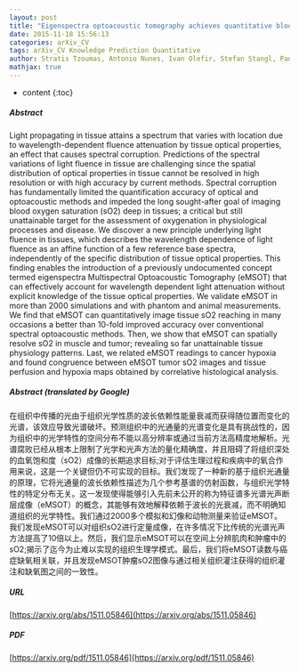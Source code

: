 ```yaml
---
layout: post
title: "Eigenspectra optoacoustic tomography achieves quantitative blood oxygenation imaging deep in tissues"
date: 2015-11-18 15:56:13
categories: arXiv_CV
tags: arXiv_CV Knowledge Prediction Quantitative
author: Stratis Tzoumas, Antonio Nunes, Ivan Olefir, Stefan Stangl, Panagiotis Symvoulidis, Sarah Glasl, Christine Bayer, Gabriele Multhoff, Vasilis Ntziachristos
mathjax: true
---
```


* content
{:toc}

##### Abstract
Light propagating in tissue attains a spectrum that varies with location due to wavelength-dependent fluence attenuation by tissue optical properties, an effect that causes spectral corruption. Predictions of the spectral variations of light fluence in tissue are challenging since the spatial distribution of optical properties in tissue cannot be resolved in high resolution or with high accuracy by current methods. Spectral corruption has fundamentally limited the quantification accuracy of optical and optoacoustic methods and impeded the long sought-after goal of imaging blood oxygen saturation (sO2) deep in tissues; a critical but still unattainable target for the assessment of oxygenation in physiological processes and disease. We discover a new principle underlying light fluence in tissues, which describes the wavelength dependence of light fluence as an affine function of a few reference base spectra, independently of the specific distribution of tissue optical properties. This finding enables the introduction of a previously undocumented concept termed eigenspectra Multispectral Optoacoustic Tomography (eMSOT) that can effectively account for wavelength dependent light attenuation without explicit knowledge of the tissue optical properties. We validate eMSOT in more than 2000 simulations and with phantom and animal measurements. We find that eMSOT can quantitatively image tissue sO2 reaching in many occasions a better than 10-fold improved accuracy over conventional spectral optoacoustic methods. Then, we show that eMSOT can spatially resolve sO2 in muscle and tumor; revealing so far unattainable tissue physiology patterns. Last, we related eMSOT readings to cancer hypoxia and found congruence between eMSOT tumor sO2 images and tissue perfusion and hypoxia maps obtained by correlative histological analysis.

##### Abstract (translated by Google)
在组织中传播的光由于组织光学性质的波长依赖性能量衰减而获得随位置而变化的光谱，该效应导致光谱破坏。预测组织中的光通量的光谱变化是具有挑战性的，因为组织中的光学特性的空间分布不能以高分辨率或通过当前方法高精度地解析。光谱腐败已经从根本上限制了光学和光声方法的量化精确度，并且阻碍了将组织深处的血氧饱和度（sO2）成像的长期追求目标;对于评估生理过程和疾病中的氧合作用来说，这是一个关键但仍不可实现的目标。我们发现了一种新的基于组织光通量的原理，它将光通量的波长依赖性描述为几个参考基谱的仿射函数，与组织光学特性的特定分布无关。这一发现使得能够引入先前未公开的称为特征谱多光谱光声断层成像（eMSOT）的概念，其能够有效地解释依赖于波长的光衰减，而不明确知道组织的光学特性。我们通过2000多个模拟和幻像和动物测量来验证eMSOT。我们发现eMSOT可以对组织sO2进行定量成像，在许多情况下比传统的光谱光声方法提高了10倍以上。然后，我们显示eMSOT可以在空间上分辨肌肉和肿瘤中的sO2;揭示了迄今为止难以实现的组织生理学模式。最后，我们将eMSOT读数与癌症缺氧相关联，并且发现eMSOT肿瘤sO2图像与通过相关组织灌注获得的组织灌注和缺氧图之间的一致性。

##### URL
[https://arxiv.org/abs/1511.05846](https://arxiv.org/abs/1511.05846)

##### PDF
[https://arxiv.org/pdf/1511.05846](https://arxiv.org/pdf/1511.05846)

